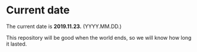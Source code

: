 # Current date

The current date is **2019.11.23.** (YYYY.MM.DD.)

This repository will be good when the world ends, so we will know how long it lasted.